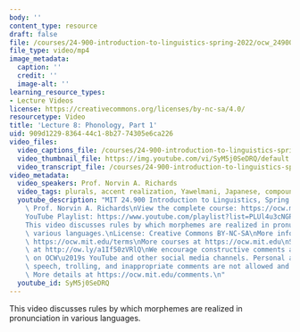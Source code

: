 ```yaml
---
body: ''
content_type: resource
draft: false
file: /courses/24-900-introduction-to-linguistics-spring-2022/ocw_24900_lecture08_2022mar01_360p_16_9.mp4
file_type: video/mp4
image_metadata:
  caption: ''
  credit: ''
  image-alt: ''
learning_resource_types:
- Lecture Videos
license: https://creativecommons.org/licenses/by-nc-sa/4.0/
resourcetype: Video
title: 'Lecture 8: Phonology, Part 1'
uid: 909d1229-8364-44c1-8b27-74305e6ca226
video_files:
  video_captions_file: /courses/24-900-introduction-to-linguistics-spring-2022/1U93NYfuKEeiqPCY7rCuKUoBdby0rUT0v_transcript.webvtt
  video_thumbnail_file: https://img.youtube.com/vi/SyM5j0SeDRQ/default.jpg
  video_transcript_file: /courses/24-900-introduction-to-linguistics-spring-2022/1U93NYfuKEeiqPCY7rCuKUoBdby0rUT0v_transcript.pdf
video_metadata:
  video_speakers: Prof. Norvin A. Richards
  video_tags: plurals, accent realization, Yawelmani, Japanese, compounds
  youtube_description: "MIT 24.900 Introduction to Linguistics, Spring 2022\nInstructor:\
    \ Prof. Norvin A. Richards\nView the complete course: https://ocw.mit.edu/courses/24-900-introduction-to-linguistics-spring-2022/\n\
    YouTube Playlist: https://www.youtube.com/playlist?list=PLUl4u3cNGP63BZGNOqrF2qf_yxOjuG35j\n\
    This video discusses rules by which morphemes are realized in pronunciation in\
    \ various languages.\nLicense: Creative Commons BY-NC-SA\nMore information at\
    \ https://ocw.mit.edu/terms\nMore courses at https://ocw.mit.edu\nSupport OCW\
    \ at http://ow.ly/a1If50zVRlQ\nWe encourage constructive comments and discussion\
    \ on OCW\u2019s YouTube and other social media channels. Personal attacks, hate\
    \ speech, trolling, and inappropriate comments are not allowed and may be removed.\
    \ More details at https://ocw.mit.edu/comments.\n"
  youtube_id: SyM5j0SeDRQ
---
```

This video discusses rules by which morphemes are realized in pronunciation in various languages.